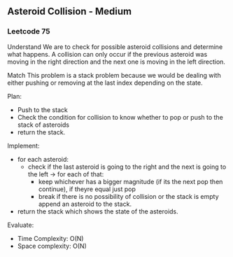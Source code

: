 ## Asteroid Collision - Medium
### Leetcode 75

Understand
We are to check for possible asteroid collisions and determine what happens. A collision can only occur if the previous asteroid was moving in the right direction and the next one is moving in the left direction.

Match
This problem is a stack problem because we would be dealing with either pushing or removing at the last index depending on the state.

Plan:
- Push to the stack
- Check the condition for collision to know whether to pop or push to the stack of asteroids
- return the stack.


Implement:
- for each asteroid:
    - check if the last asteroid is going to the right and the next is going to the left -> for each of that:
        - keep whichever has a bigger magnitude (if its the next pop then continue), if theyre equal just pop
        - break
    if there is no possibility of collision or the stack is empty append an asteroid to the stack.
- return the stack which shows the state of the asteroids.

Evaluate:
- Time Complexity: O(N)
- Space complexity: O(N)